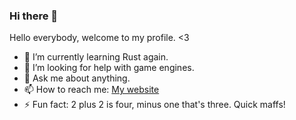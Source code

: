 ### Hi there 👋

<!--
**eXodiquas/eXodiquas** is a ✨ _special_ ✨ repository because its `README.md` (this file) appears on your GitHub profile.
-->

Hello everybody, welcome to my profile. <3

- 🌱 I’m currently learning Rust again.
- 🤔 I’m looking for help with game engines.
- 💬 Ask me about anything.
- 📫 How to reach me: [My website](www.exodiquas.eu)
- ⚡ Fun fact: 2 plus 2 is four, minus one that's three. Quick maffs!
